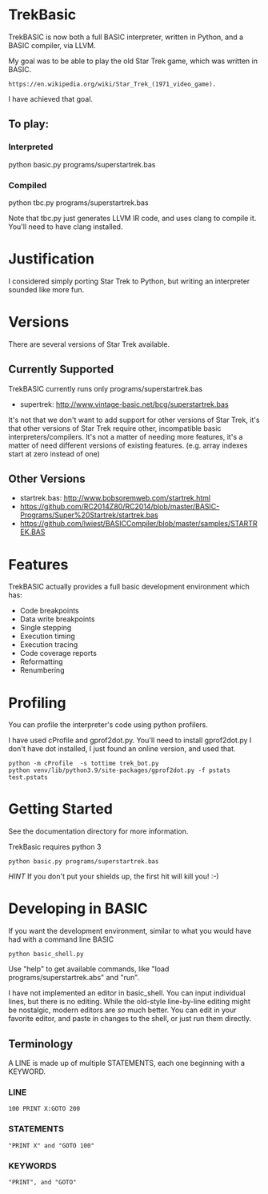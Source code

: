 # TrekBasic

TrekBASIC is now both a full BASIC interpreter, written in Python, and a BASIC compiler, via LLVM.

My goal was to be able to play the old Star Trek game, which was written in BASIC.

    https://en.wikipedia.org/wiki/Star_Trek_(1971_video_game). 

I have achieved that goal.

## To play:

### Interpreted

python basic.py programs/superstartrek.bas

### Compiled 

python tbc.py programs/superstartrek.bas

Note that tbc.py just generates LLVM IR code, and uses clang to compile it. You'll need to have clang installed.

# Justification

I considered simply porting Star Trek to Python, but 
writing an interpreter sounded like more fun.

# Versions

There are several versions of Star Trek available. 

## Currently Supported

TrekBASIC currently runs only programs/superstartrek.bas

* supertrek: http://www.vintage-basic.net/bcg/superstartrek.bas

It's not that we don't want to add support for other versions of Star Trek, it's that other versions of Star Trek
require other, incompatible basic interpreters/compilers. It's not a matter of needing more features, it's a matter
of need different versions of existing features. (e.g. array indexes start at zero instead of one)

## Other Versions
* startrek.bas: http://www.bobsoremweb.com/startrek.html
* https://github.com/RC2014Z80/RC2014/blob/master/BASIC-Programs/Super%20Startrek/startrek.bas
* https://github.com/lwiest/BASICCompiler/blob/master/samples/STARTREK.BAS

# Features

TrekBASIC actually provides a full basic development environment which has:
* Code breakpoints 
* Data write breakpoints 
* Single stepping
* Execution timing 
* Execution tracing
* Code coverage reports
* Reformatting
* Renumbering

# Profiling
You can profile the interpreter's code using python profilers. 

I have used cProfile and gprof2dot.py. You'll need to install gprof2dot.py 
I don't have dot installed, I just found an online version, and used that. 

    python -m cProfile  -s tottime trek_bot.py 
    python venv/lib/python3.9/site-packages/gprof2dot.py -f pstats test.pstats

# Getting Started
See the documentation directory for more information.

TrekBasic requires python 3

    python basic.py programs/superstartrek.bas

*HINT* If you don't put your shields up, the first hit will kill you! :-)

# Developing in BASIC

If you want the development environment, similar to what you would have had with a command line BASIC

    python basic_shell.py

Use "help" to get available commands, like "load programs/superstartrek.abs" and "run". 

I have not implemented an editor in basic_shell. You can input individual lines, but there is no editing.
While the old-style line-by-line editing might be nostalgic, modern editors are *so* much better. 
You can edit in your favorite editor, and paste in changes to the shell, or just run them directly.

## Terminology
A LINE is made up of multiple STATEMENTS, each one beginning with a KEYWORD.

### LINE
    100 PRINT X:GOTO 200
### STATEMENTS
    "PRINT X" and "GOTO 100"
### KEYWORDS
    "PRINT", and "GOTO"

